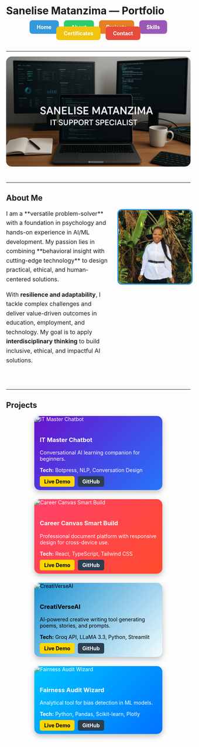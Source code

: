 # Sanelise Matanzima — Portfolio

<!-- Navigation Buttons -->
<div style="text-align:center; margin-bottom:40px;">
<a href="#about-me" style="text-decoration:none; margin:5px;">
  <span style="background:#3498db; color:white; padding:10px 20px; border-radius:8px; font-weight:bold;">Home</span>
</a>
<a href="#about-me" style="text-decoration:none; margin:5px;">
  <span style="background:#2ecc71; color:white; padding:10px 20px; border-radius:8px; font-weight:bold;">About</span>
</a>
<a href="#projects" style="text-decoration:none; margin:5px;">
  <span style="background:#e67e22; color:white; padding:10px 20px; border-radius:8px; font-weight:bold;">Projects</span>
</a>
<a href="#skills--competencies" style="text-decoration:none; margin:5px;">
  <span style="background:#9b59b6; color:white; padding:10px 20px; border-radius:8px; font-weight:bold;">Skills</span>
</a>
<a href="#certificates" style="text-decoration:none; margin:5px;">
  <span style="background:#f1c40f; color:white; padding:10px 20px; border-radius:8px; font-weight:bold;">Certificates</span>
</a>
<a href="#contact-me" style="text-decoration:none; margin:5px;">
  <span style="background:#e74c3c; color:white; padding:10px 20px; border-radius:8px; font-weight:bold;">Contact</span>
</a>
</div>

---

<!-- Cover Banner -->
<div style="text-align:center; margin-bottom:40px;">
<img src="images/cover.jpg.png.png" alt="Cover Banner" style="width:100%; max-height:300px; object-fit:cover; border-radius:15px;"/>
</div>

---

## About Me <a name="about-me"></a>

<div style="display:flex; flex-wrap: wrap; align-items: flex-start; gap:20px; margin-bottom:50px;">
<div style="flex:1; min-width:250px; font-size:16px; line-height:1.6;">
I am a **versatile problem-solver** with a foundation in psychology and hands-on experience in AI/ML development. My passion lies in combining **behavioral insight with cutting-edge technology** to design practical, ethical, and human-centered solutions.

With **resilience and adaptability**, I tackle complex challenges and deliver value-driven outcomes in education, employment, and technology. My goal is to apply **interdisciplinary thinking** to build inclusive, ethical, and impactful AI solutions.
</div>
<div style="flex:0 0 200px;">
<img src="images/profile.jpg.png.jpeg" alt="Profile Photo" style="width:200px; height:200px; object-fit:cover; border-radius:12px; border:3px solid #3498db;"/>
</div>
</div>

---

## Projects <a name="projects"></a>

<div style="display:flex; flex-wrap:wrap; gap:25px; justify-content:center;">

<!-- IT Master Chatbot -->
<div style="flex:1 1 320px; max-width:350px; border-radius:15px; overflow:hidden; background:linear-gradient(135deg,#6a11cb 0%,#2575fc 100%); color:white; box-shadow:0 6px 15px rgba(0,0,0,0.25);">
<img src="images/it-master-chatbot.png.png" alt="IT Master Chatbot" style="width:100%; height:180px; object-fit:cover;"/>
<div style="padding:15px;">
<h3>IT Master Chatbot</h3>
<p>Conversational AI learning companion for beginners.</p>
<p><strong>Tech:</strong> Botpress, NLP, Conversation Design</p>
<div style="margin-top:10px;">
<a href="https://cdn.botpress.cloud/webchat/v2.4/shareable.html?configUrl=https://files.bpcontent.cloud/2025/05/16/10/20250516102421-ZCIOC18F.json" target="_blank" style="background:#FFD700; color:black; padding:6px 12px; border-radius:5px; font-weight:bold; text-decoration:none; margin-right:5px;">Live Demo</a>
<a href="https://github.com/Sanelise01/it-master-chatbot" target="_blank" style="background:#2c3e50; color:white; padding:6px 12px; border-radius:5px; font-weight:bold; text-decoration:none;">GitHub</a>
</div>
</div>
</div>

<!-- Career Canvas -->
<div style="flex:1 1 320px; max-width:350px; border-radius:15px; overflow:hidden; background:linear-gradient(135deg,#ff416c 0%,#ff4b2b 100%); color:white; box-shadow:0 6px 15px rgba(0,0,0,0.25);">
<img src="images/career-canvas.png.png" alt="Career Canvas Smart Build" style="width:100%; height:180px; object-fit:cover;"/>
<div style="padding:15px;">
<h3>Career Canvas Smart Build</h3>
<p>Professional document platform with responsive design for cross-device use.</p>
<p><strong>Tech:</strong> React, TypeScript, Tailwind CSS</p>
<div style="margin-top:10px;">
<a href="https://lovable.dev/projects/2fdf0ff1-250f-4b5c-9e69-794e521563f8" target="_blank" style="background:#FFD700; color:black; padding:6px 12px; border-radius:5px; font-weight:bold; text-decoration:none; margin-right:5px;">Live Demo</a>
<a href="https://github.com/Sanelise01/career-canvas-smart-build" target="_blank" style="background:#2c3e50; color:white; padding:6px 12px; border-radius:5px; font-weight:bold; text-decoration:none;">GitHub</a>
</div>
</div>
</div>

<!-- CreatiVerseAI -->
<div style="flex:1 1 320px; max-width:350px; border-radius:15px; overflow:hidden; background:linear-gradient(135deg,#1c92d2 0%,#f2fcfe 100%); color:black; box-shadow:0 6px 15px rgba(0,0,0,0.25);">
<img src="images/creativerseai.png.png.png" alt="CreatiVerseAI" style="width:100%; height:180px; object-fit:cover;"/>
<div style="padding:15px;">
<h3>CreatiVerseAI</h3>
<p>AI-powered creative writing tool generating poems, stories, and prompts.</p>
<p><strong>Tech:</strong> Groq API, LLaMA 3.3, Python, Streamlit</p>
<div style="margin-top:10px;">
<a href="https://cloud.flowiseai.com/chatbot/d4baf847-e9e1-4de2-9a22-c910eec44299" target="_blank" style="background:#FFD700; color:black; padding:6px 12px; border-radius:5px; font-weight:bold; text-decoration:none; margin-right:5px;">Live Demo</a>
<a href="https://github.com/Sanelise01/creativerseai" target="_blank" style="background:#2c3e50; color:white; padding:6px 12px; border-radius:5px; font-weight:bold; text-decoration:none;">GitHub</a>
</div>
</div>
</div>

<!-- Fairness Audit Wizard -->
<div style="flex:1 1 320px; max-width:350px; border-radius:15px; overflow:hidden; background:linear-gradient(135deg,#00c6ff 0%,#0072ff 100%); color:white; box-shadow:0 6px 15px rgba(0,0,0,0.25);">
<img src="images/fairness-audit.png.png.png" alt="Fairness Audit Wizard" style="width:100%; height:180px; object-fit:cover;"/>
<div style="padding:15px;">
<h3>Fairness Audit Wizard</h3>
<p>Analytical tool for bias detection in ML models.</p>
<p><strong>Tech:</strong> Python, Pandas, Scikit-learn, Plotly</p>
<div style="margin-top:10px;">
<a href="https://lovable.dev/projects/58f62fa0-cadc-42b7-9d05-3732e176e4ab" target="_blank" style="background:#FFD700; color:black; padding:6px 12px; border-radius:5px; font-weight:bold; text-decoration:none; margin-right:5px;">Live Demo</a>
<a href="https://github.com/Sanelise01/fairness-audit-wizard" target="_blank" style="background:#2c3e50; color:white; padding:6px 12px; border-radius:5px; font-weight:bold; text-decoration:none;">GitHub</a>
</div>
</div>
</div>

<!-- Machine Daily Check -->
<div style="flex:1 1 320px; max-width:350px; border-radius:15px; overflow:hidden; background:linear-gr

